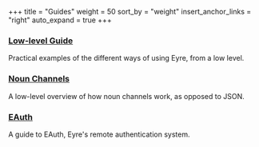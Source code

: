 +++
title = "Guides"
weight = 50
sort_by = "weight"
insert_anchor_links = "right"
auto_expand = true
+++

### [Low-level Guide](/system/kernel/eyre/guides/guide)

Practical examples of the different ways of using Eyre, from a low level.

### [Noun Channels](/system/kernel/eyre/guides/noun-channels)

A low-level overview of how noun channels work, as opposed to JSON.

### [EAuth](/system/kernel/eyre/guides/eauth)

A guide to EAuth, Eyre's remote authentication system.
